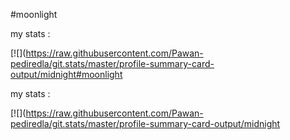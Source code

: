 #moonlight













my stats :

[![](https://raw.githubusercontent.com/Pawan-pediredla/git.stats/master/profile-summary-card-output/midnight#moonlight













my stats :

[![](https://raw.githubusercontent.com/Pawan-pediredla/git.stats/master/profile-summary-card-output/midnight
